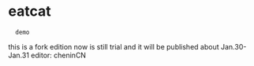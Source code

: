 # eatcat
      demo
this is a fork edition
now is still trial and it will be published about Jan.30-Jan.31
editor: cheninCN
